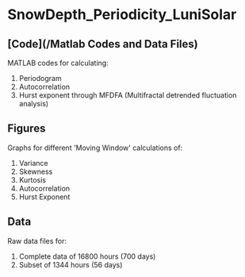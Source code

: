 # SnowDepth_Periodicity_LuniSolar

## [Code](/Matlab Codes and Data Files)
MATLAB codes for calculating:
1) Periodogram
2) Autocorrelation
3) Hurst exponent through MFDFA (Multifractal detrended fluctuation analysis)

## Figures
Graphs for different 'Moving Window' calculations of:
1) Variance
2) Skewness
3) Kurtosis
4) Autocorrelation
5) Hurst Exponent

## Data
Raw data files for:
1) Complete data of 16800 hours (700 days)
2) Subset of 1344 hours (56 days)
